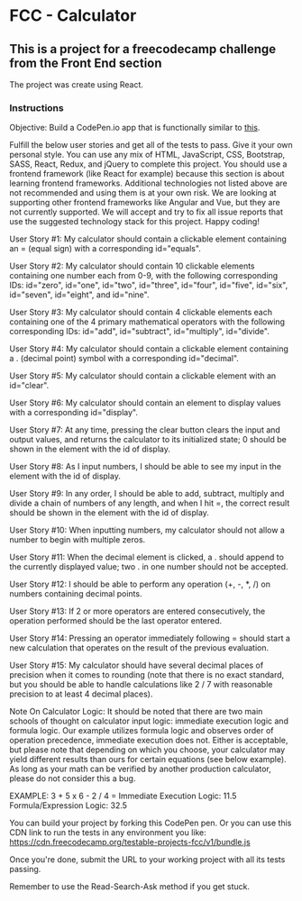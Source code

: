 # FCC - Calculator

## This is a project for a freecodecamp challenge from the Front End section

The project was create using React.

### Instructions

Objective: Build a CodePen.io app that is functionally similar to [this](https://codepen.io/freeCodeCamp/full/wgGVVX).
    
Fulfill the below user stories and get all of the tests to pass. Give it your own personal style.
You can use any mix of HTML, JavaScript, CSS, Bootstrap, SASS, React, Redux, and jQuery to complete this project. You should use a frontend framework (like React for example) because this section is about learning frontend frameworks. Additional technologies not listed above are not recommended and using them is at your own risk. We are looking at supporting other frontend frameworks like Angular and Vue, but they are not currently supported. We will accept and try to fix all issue reports that use the suggested technology stack for this project. Happy coding!
    
User Story #1: My calculator should contain a clickable element containing an = (equal sign) with a corresponding id="equals".

User Story #2: My calculator should contain 10 clickable elements containing one number each from 0-9, with the following corresponding IDs: id="zero", id="one", id="two", id="three", id="four", id="five", id="six", id="seven", id="eight", and id="nine".

User Story #3: My calculator should contain 4 clickable elements each containing one of the 4 primary mathematical operators with the following corresponding IDs: id="add", id="subtract", id="multiply", id="divide".
    
User Story #4: My calculator should contain a clickable element containing a . (decimal point) symbol with a corresponding id="decimal".
    
User Story #5: My calculator should contain a clickable element with an id="clear".
    
User Story #6: My calculator should contain an element to display values with a corresponding id="display".
    
User Story #7: At any time, pressing the clear button clears the input and output values, and returns the calculator to its initialized state; 0 should be shown in the element with the id of display.
    
User Story #8: As I input numbers, I should be able to see my input in the element with the id of display.
    
User Story #9: In any order, I should be able to add, subtract, multiply and divide a chain of numbers of any length, and when I hit =, the correct result should be shown in the element with the id of display.
    
User Story #10: When inputting numbers, my calculator should not allow a number to begin with multiple zeros.
    
User Story #11: When the decimal element is clicked, a . should append to the currently displayed value; two . in one number should not be accepted.
    
User Story #12: I should be able to perform any operation (+, -, *, /) on numbers containing decimal points.
    
User Story #13: If 2 or more operators are entered consecutively, the operation performed should be the last operator entered.
    
User Story #14: Pressing an operator immediately following = should start a new calculation that operates on the result of the previous evaluation.
    
User Story #15: My calculator should have several decimal places of precision when it comes to rounding (note that there is no exact standard, but you should be able to handle calculations like 2 / 7 with reasonable precision to at least 4 decimal places).
    
Note On Calculator Logic: It should be noted that there are two main schools of thought on calculator input logic: immediate execution logic and formula logic. Our example utilizes formula logic and observes order of operation precedence, immediate execution does not. Either is acceptable, but please note that depending on which you choose, your calculator may yield different results than ours for certain equations (see below example). As long as your math can be verified by another production calculator, please do not consider this a bug.
    
  EXAMPLE: 3 + 5 x 6 - 2 / 4 =
    Immediate Execution Logic: 11.5
    Formula/Expression Logic: 32.5

You can build your project by forking this CodePen pen. Or you can use this CDN link to run the tests in any environment you like: https://cdn.freecodecamp.org/testable-projects-fcc/v1/bundle.js

Once you're done, submit the URL to your working project with all its tests passing.

Remember to use the Read-Search-Ask method if you get stuck.

